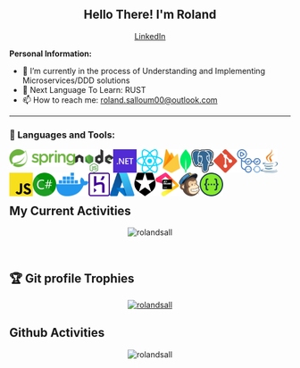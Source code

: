 <h2 align="center">Hello There! I'm Roland</a></h2>
<p align="center">
  <a href="https://www.linkedin.com/in/roland-salloum-09687b188/">LinkedIn</a> 
</p>



**Personal Information:**

- 🌱  I’m currently in the process of Understanding and Implementing Microservices/DDD solutions
- 🌱  Next Language To Learn: RUST
- 📫  How to reach me: roland.salloum00@outlook.com

***

### 🔨 Languages and Tools:
<a> <img align="left" src="https://github.com/RolandSall/RolandSall/blob/main/assets/spring.svg" alt="spring-boot" height="32px"/> </a> 
<a> <img align="left" src="https://github.com/RolandSall/RolandSall/blob/main/assets/nodejs.svg" alt="nodejs" height="42px"/> </a> 
<a> <img align="left" src="https://github.com/RolandSall/RolandSall/blob/main/assets/dotnet.svg" alt="dotnet" height="42px"/> </a> 
<a> <img align="left" src="https://github.com/RolandSall/RolandSall/blob/main/assets/react.svg" alt="react" height="42px"/> </a> 
<a> <img align="left" src="https://github.com/RolandSall/RolandSall/blob/main/assets/firebase.svg" alt="firebase" height="42px"/> </a> 
<a> <img align="left" src="https://github.com/RolandSall/RolandSall/blob/main/assets/mongodb-icon.svg" alt="mongodb-icon" height="42px"/> </a> 
<a> <img align="left" src="https://github.com/RolandSall/RolandSall/blob/main/assets/postgresql.svg" alt="postgresql" height="42px"/> </a> 
<a> <img align="left" src="https://github.com/RolandSall/RolandSall/blob/main/assets/git-icon.svg" alt="git-icon" height="42px"/> </a> 
<a> <img align="left" src="https://github.com/RolandSall/RolandSall/blob/main/assets/github-actions.svg" alt="github-actions" height="42px"/> </a> 
<a> <img align="left" src="https://github.com/RolandSall/RolandSall/blob/main/assets/java.svg" alt="java" height="42px"/> </a> 
<a> <img align="left" src="https://github.com/RolandSall/RolandSall/blob/main/assets/javascript.svg" alt="javascript" height="42px"/> </a> 
<a> <img align="left" src="https://github.com/RolandSall/RolandSall/blob/main/assets/c-sharp.svg" alt="c-sharp" height="42px"/> </a> 
<a> <img align="left" src="https://github.com/RolandSall/RolandSall/blob/main/assets/docker-icon.svg" alt="docker-icon" height="42px"/> </a> 
<a> <img align="left" src="https://github.com/RolandSall/RolandSall/blob/main/assets/heroku-icon.svg" alt="heroku-icon" height="42px"/> </a> 
<a> <img align="left" src="https://github.com/RolandSall/RolandSall/blob/main/assets/microsoft-azure.svg" alt="microsoft-azure" height="42px"/> </a> 
<a> <img align="left" src="https://github.com/RolandSall/RolandSall/blob/main/assets/auth0-icon.svg" alt="auth0-icon" height="42px"/> </a> 
<a> <img align="left" src="https://github.com/RolandSall/RolandSall/blob/main/assets/jetbrains.svg" alt="jetbrains" height="42px"/> </a> 
<a> <img align="left" src="https://github.com/RolandSall/RolandSall/blob/main/assets/mailchimp-freddie.svg" alt="mailchimp-freddie" height="42px"/> </a> 
<a> <img align="left" src="https://github.com/RolandSall/RolandSall/blob/main/assets/swagger.svg" alt="swagger" height="42px"/> </a> 
<br><br><br><br>

## My Current Activities
<p align="center"><img src="https://github-readme-streak-stats.herokuapp.com/?user=rolandsall" alt="rolandsall" /></p>

<br>

## :trophy: Git profile Trophies

<p align="center">
  <a href="https://github.com/ryo-ma/github-profile-trophy"><img src="https://github-profile-trophy.vercel.app/?username=rolandsall&" alt="rolandsall" /></a> 
</p>



## Github Activities

<p align="center">
  

 <img src="https://github-readme-stats.vercel.app/api?username=rolandsall&count_private=true&show_icons=true&include_all_commits=true" alt="rolandsall" />
</p>

  




